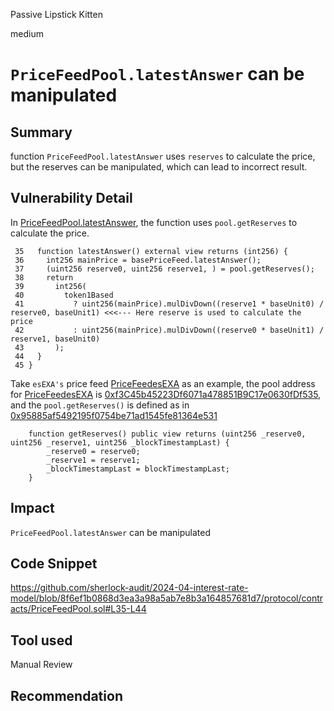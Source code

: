 Passive Lipstick Kitten

medium

# `PriceFeedPool.latestAnswer`  can be manipulated

## Summary
function `PriceFeedPool.latestAnswer` uses `reserves` to calculate the price, but the reserves can be manipulated, which can lead to incorrect result.

## Vulnerability Detail
In [PriceFeedPool.latestAnswer](https://github.com/sherlock-audit/2024-04-interest-rate-model/blob/8f6ef1b0868d3ea3a98a5ab7e8b3a164857681d7/protocol/contracts/PriceFeedPool.sol#L35-L45), the function uses `pool.getReserves` to calculate the price. 
```solidity
 35   function latestAnswer() external view returns (int256) {
 36     int256 mainPrice = basePriceFeed.latestAnswer();
 37     (uint256 reserve0, uint256 reserve1, ) = pool.getReserves();
 38     return
 39       int256(
 40         token1Based
 41           ? uint256(mainPrice).mulDivDown((reserve1 * baseUnit0) / reserve0, baseUnit1) <<<--- Here reserve is used to calculate the price
 42           : uint256(mainPrice).mulDivDown((reserve0 * baseUnit1) / reserve1, baseUnit0)
 43       );
 44   }
 45 }

```

Take `esEXA's` price feed [PriceFeedesEXA](https://optimistic.etherscan.io/address/0x5fE09baAa75fd107a8dF8565813f66b3603a13D3) as an example, the pool address for [PriceFeedesEXA](https://optimistic.etherscan.io/address/0x5fE09baAa75fd107a8dF8565813f66b3603a13D3) is [0xf3C45b45223Df6071a478851B9C17e0630fDf535](https://optimistic.etherscan.io/address/0x5fE09baAa75fd107a8dF8565813f66b3603a13D3#readContract#F6), and the `pool.getReserves()` is defined as in [0x95885af5492195f0754be71ad1545fe81364e531](https://optimistic.etherscan.io/address/0x95885af5492195f0754be71ad1545fe81364e531#code#F1#L195)
```solidity
    function getReserves() public view returns (uint256 _reserve0, uint256 _reserve1, uint256 _blockTimestampLast) {
        _reserve0 = reserve0;
        _reserve1 = reserve1;
        _blockTimestampLast = blockTimestampLast;
    }
```

## Impact
`PriceFeedPool.latestAnswer`  can be manipulated

## Code Snippet
https://github.com/sherlock-audit/2024-04-interest-rate-model/blob/8f6ef1b0868d3ea3a98a5ab7e8b3a164857681d7/protocol/contracts/PriceFeedPool.sol#L35-L44
## Tool used

Manual Review

## Recommendation
